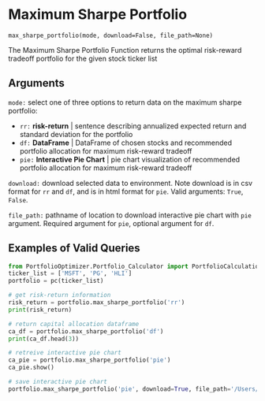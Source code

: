 # Maximum Sharpe Portfolio

`max_sharpe_portfolio(mode, download=False, file_path=None)`

The Maximum Sharpe Portfolio Function returns the optimal risk-reward tradeoff portfolio for the given stock ticker list

## Arguments

`mode:` select one of three options to return data on the maximum sharpe portfolio:
- `rr:` **risk-return** | sentence describing annualized expected return and standard deviation for the portfolio
- `df:` **DataFrame** | DataFrame of chosen stocks and recommended portfolio allocation for maximum risk-reward tradeoff
- `pie:` **Interactive Pie Chart** | pie chart visualization of recommended portfolio allocation for maximum risk-reward tradeoff

`download:` download selected data to environment. Note download is in csv format for `rr` and `df`, and is in html format for `pie`. Valid arguments: `True`, `False`.

`file_path:` pathname of location to download interactive pie chart with `pie` argument. Required argument for `pie`, optional argument for `df`.

## Examples of Valid Queries

```python
from PortfolioOptimizer.Portfolio_Calculator import PortfolioCalculations as pc
ticker_list = ['MSFT', 'PG', 'HLI']
portfolio = pc(ticker_list)

# get risk-return information
risk_return = portfolio.max_sharpe_portfolio('rr')
print(risk_return)

# return capital allocation dataframe
ca_df = portfolio.max_sharpe_portfolio('df')
print(ca_df.head(3))

# retreive interactive pie chart
ca_pie = portfolio.max_sharpe_portfolio('pie')
ca_pie.show()

# save interactive pie chart
portfolio.max_sharpe_portfolio('pie', download=True, file_path='/Users/User/Desktop/Folder/file.html')
```